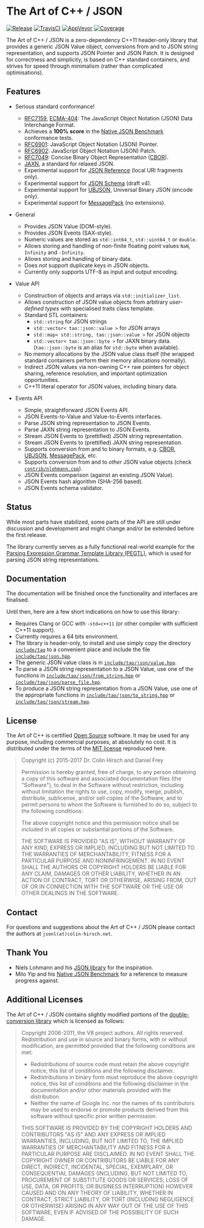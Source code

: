 # The Art of C++ / JSON

[![Release](https://img.shields.io/github/release/taocpp/json.svg)](https://github.com/taocpp/json/releases/latest)
[![TravisCI](https://travis-ci.org/taocpp/json.svg)](https://travis-ci.org/taocpp/json)
[![AppVeyor](https://ci.appveyor.com/api/projects/status/github/taocpp/json?svg=true)](https://ci.appveyor.com/project/taocpp/json)
[![Coverage](https://img.shields.io/coveralls/taocpp/json.svg)](https://coveralls.io/github/taocpp/json)

The Art of C++ / JSON is a zero-dependency C++11 header-only library that provides a generic JSON Value object, conversions from and to JSON string representation, and supports JSON Pointer and JSON Patch. It is designed for correctness and simplicity, is based on C++ standard containers, and strives for speed through minimalism (rather than complicated optimisations).

## Features

* Serious standard conformance!

  * [RFC7159], [ECMA-404]: The JavaScript Object Notation (JSON) Data Interchange Format.
  * Achieves a **100% score** in the [Native JSON Benchmark] conformance tests.
  * [RFC6901]: JavaScript Object Notation (JSON) Pointer.
  * [RFC6902]: JavaScript Object Notation (JSON) Patch.
  * [RFC7049]: Concise Binary Object Representation ([CBOR]).
  * [JAXN], a standard for relaxed JSON.
  * Experimental support for [JSON Reference] (local URI fragments only).
  * Experimental support for [JSON Schema] (draft v4).
  * Experimental support for [UBJSON], Universal Binary JSON (encode only).
  * Experimental support for [MessagePack] (no extensions).

* General

  * Provides JSON Value (DOM-style).
  * Provides JSON Events (SAX-style).
  * Numeric values are stored as `std::int64_t`, `std::uint64_t` or `double`.
  * Allows storing and handling of non-finite floating point values `NaN`, `Infinity` and `-Infinity`.
  * Allows storing and handling of binary data.
  * Does *not* support duplicate keys in JSON objects.
  * Currently only supports UTF-8 as input and output encoding.

* Value API

  * Construction of objects and arrays via `std::initializer_list`.
  * Allows construction of JSON value objects from arbitrary *user-defined types* with specialised traits class template.
  * Standard STL containers:
    * `std::string` for JSON strings
    * `std::vector< tao::json::value >` for JSON arrays
    * `std::map< std::string, tao::json::value >` for JSON objects
    * `std::vector< tao::json::byte >` for JAXN binary data. (`tao::json::byte` is an alias for `std::byte` when available).
  * No memory allocations by the JSON value class itself (the wrapped standard containers perform their memory allocations normally).
  * Indirect JSON values via non-owning C++ raw pointers for object sharing, reference resolution, and important optimization opportunities.
  * C++11 literal operator for JSON values, including binary data.

* Events API

  * Simple, straightforward JSON Events API.
  * JSON Events-to-Value and Value-to-Events interfaces.
  * Parse JSON string representation to JSON Events.
  * Parse JAXN string representation to JSON Events.
  * Stream JSON Events to (prettified) JSON string representation.
  * Stream JSON Events to (prettified) JAXN string representation.
  * Supports conversion from and to binary formats, e.g. [CBOR], [UBJSON], [MessagePack], etc.
  * Supports conversion from and to *other* JSON value objects (check [`contrib/nlohmann.cpp`](contrib/nlohmann.cpp)).
  * JSON Events comparison (against an existing JSON Value).
  * JSON Events hash algorithm (SHA-256 based).
  * JSON Events schema validator.

## Status

While most parts have stabilized, some parts of the API are still under discussion and development and might change and/or be extended before the first release.

The library currently serves as a fully functional real-world example for the [Parsing Expression Grammar Template Library (PEGTL)], which is used for parsing JSON string representations.

## Documentation

The documentation will be finished once the functionality and interfaces are finalised.

Until then, here are a few short indications on how to use this library:

* Requires Clang or GCC with `-std=c++11` (or other compiler with sufficient C++11 support).
* Currently requires a 64 bits environment.
* The library is header-only, to install and use simply copy the directory [`include/tao`](include/tao) to a convenient place and include the file [`include/tao/json.hpp`](include/tao/json.hpp).
* The generic JSON value class is in [`include/tao/json/value.hpp`](include/tao/json/value.hpp).
* To parse a JSON string representation to a JSON Value, use one of the functions in [`include/tao/json/from_string.hpp`](include/tao/json/from_string.hpp) or [`include/tao/json/parse_file.hpp`](include/tao/json/parse_file.hpp).
* To produce a JSON string representation from a JSON Value, use one of the appropriate functions in [`include/tao/json/to_string.hpp`](include/tao/json/to_string.hpp) or [`include/tao/json/stream.hpp`](include/tao/json/stream.hpp).

## License

The Art of C++ is certified [Open Source] software. It may be used for any purpose, including commercial purposes, at absolutely no cost. It is distributed under the terms of the [MIT license] reproduced here.

> Copyright (c) 2015-2017 Dr. Colin Hirsch and Daniel Frey
>
> Permission is hereby granted, free of charge, to any person obtaining a copy of this software and associated documentation files (the "Software"), to deal in the Software without restriction, including without limitation the rights to use, copy, modify, merge, publish, distribute, sublicense, and/or sell copies of the Software, and to permit persons to whom the Software is furnished to do so, subject to the following conditions:
>
> The above copyright notice and this permission notice shall be included in all copies or substantial portions of the Software.
>
> THE SOFTWARE IS PROVIDED "AS IS", WITHOUT WARRANTY OF ANY KIND, EXPRESS OR IMPLIED, INCLUDING BUT NOT LIMITED TO THE WARRANTIES OF MERCHANTABILITY, FITNESS FOR A PARTICULAR PURPOSE AND NONINFRINGEMENT. IN NO EVENT SHALL THE AUTHORS OR COPYRIGHT HOLDERS BE LIABLE FOR ANY CLAIM, DAMAGES OR OTHER LIABILITY, WHETHER IN AN ACTION OF CONTRACT, TORT OR OTHERWISE, ARISING FROM, OUT OF OR IN CONNECTION WITH THE SOFTWARE OR THE USE OR OTHER DEALINGS IN THE SOFTWARE.

## Contact

For questions and suggestions about the Art of C++ / JSON please contact the authors at `jsonl(at)colin-hirsch.net`.

## Thank You

* Niels Lohmann and his [JSON library](https://github.com/nlohmann/json) for the inspiration.
* Milo Yip and his [Native JSON Benchmark] for a reference to measure progress against.

## Additional Licenses

The Art of C++ / JSON contains slightly modified portions of the [double-conversion library](https://github.com/google/double-conversion) which is licensed as follows:

> Copyright 2006-2011, the V8 project authors. All rights reserved. Redistribution and use in source and binary forms, with or without modification, are permitted provided that the following conditions are met:
>
> * Redistributions of source code must retain the above copyright notice, this list of conditions and the following disclaimer.
> * Redistributions in binary form must reproduce the above copyright notice, this list of conditions and the following disclaimer in the documentation and/or other materials provided with the distribution.
> * Neither the name of Google Inc. nor the names of its contributors may be used to endorse or promote products derived from this software without specific prior written permission.
>
> THIS SOFTWARE IS PROVIDED BY THE COPYRIGHT HOLDERS AND CONTRIBUTORS "AS IS" AND ANY EXPRESS OR IMPLIED WARRANTIES, INCLUDING, BUT NOT LIMITED TO, THE IMPLIED WARRANTIES OF MERCHANTABILITY AND FITNESS FOR A PARTICULAR PURPOSE ARE DISCLAIMED. IN NO EVENT SHALL THE COPYRIGHT OWNER OR CONTRIBUTORS BE LIABLE FOR ANY DIRECT, INDIRECT, INCIDENTAL, SPECIAL, EXEMPLARY, OR CONSEQUENTIAL DAMAGES (INCLUDING, BUT NOT LIMITED TO, PROCUREMENT OF SUBSTITUTE GOODS OR SERVICES; LOSS OF USE, DATA, OR PROFITS; OR BUSINESS INTERRUPTION) HOWEVER CAUSED AND ON ANY THEORY OF LIABILITY, WHETHER IN CONTRACT, STRICT LIABILITY, OR TORT (INCLUDING NEGLIGENCE OR OTHERWISE) ARISING IN ANY WAY OUT OF THE USE OF THIS SOFTWARE, EVEN IF ADVISED OF THE POSSIBILITY OF SUCH DAMAGE.

[CBOR]: http://cbor.io
[ECMA-404]: http://www.ecma-international.org/publications/standards/Ecma-404.htm
[JAXN]: https://github.com/stand-art/jaxn
[JSON Reference]: https://tools.ietf.org/html/draft-pbryan-zyp-json-ref-03
[JSON Schema]: http://json-schema.org/documentation.html
[MessagePack]: http://msgpack.org
[MIT license]: http://www.opensource.org/licenses/mit-license.html
[Native JSON Benchmark]: https://github.com/miloyip/nativejson-benchmark
[Open Source]: http://www.opensource.org/docs/definition.html
[Parsing Expression Grammar Template Library (PEGTL)]: https://github.com/taocpp/PEGTL
[RFC6901]: https://tools.ietf.org/html/rfc6901
[RFC6902]: https://tools.ietf.org/html/rfc6902
[RFC7049]: https://tools.ietf.org/html/rfc7049
[RFC7159]: https://tools.ietf.org/html/rfc7159
[UBJSON]: http://ubjson.org
